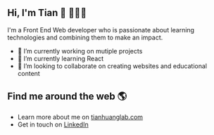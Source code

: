 ## Hi, I'm Tian 👋 👨🏻‍💻 

I'm a Front End Web developer who is passionate about learning technologies and combining them to make an impact.

- 🔭 I’m currently working on mutiple projects
- 🌱 I’m currently learning React
- 👯 I’m looking to collaborate on creating websites and educational content


## Find me around the web 🌎
- Learn more about me on <a href="https://www.tianhuanglab.com/">tianhuanglab.com</a>
- Get in touch on <a href="https://www.linkedin.com/in/tian-huang">LinkedIn</a>
